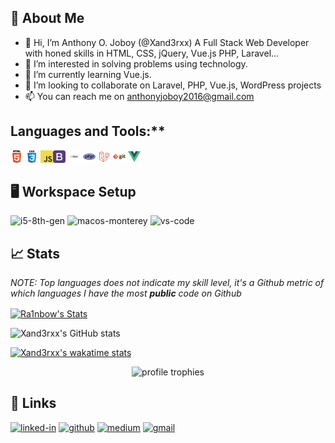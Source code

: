 ## 🚀 About Me

- 👋 Hi, I’m Anthony O. Joboy (@Xand3rxx) A Full Stack Web Developer with honed skills in HTML, CSS, jQuery, Vue.js PHP, Laravel...
- 👀 I’m interested in solving problems using technology.
- 🌱 I’m currently learning Vue.js.
- 💞️ I’m looking to collaborate on Laravel, PHP, Vue.js, WordPress projects
- 📫 You can reach me on anthonyjoboy2016@gmail.com

## Languages and Tools:**  

<code><img height="20" src="https://raw.githubusercontent.com/github/explore/80688e429a7d4ef2fca1e82350fe8e3517d3494d/topics/html/html.png"></code>
<code><img height="20" src="https://raw.githubusercontent.com/github/explore/80688e429a7d4ef2fca1e82350fe8e3517d3494d/topics/css/css.png"></code>
<code><img height="20" src="https://raw.githubusercontent.com/github/explore/80688e429a7d4ef2fca1e82350fe8e3517d3494d/topics/javascript/javascript.png"></code><code><img height="20" src="https://raw.githubusercontent.com/github/explore/80688e429a7d4ef2fca1e82350fe8e3517d3494d/topics/bootstrap/bootstrap.png"></code>
<code><img height="20" src="https://raw.githubusercontent.com/github/explore/80688e429a7d4ef2fca1e82350fe8e3517d3494d/topics/jquery/jquery.png"></code>
<code><img height="20" src="https://raw.githubusercontent.com/github/explore/80688e429a7d4ef2fca1e82350fe8e3517d3494d/topics/php/php.png"></code>
<code><img height="20" src="https://raw.githubusercontent.com/github/explore/80688e429a7d4ef2fca1e82350fe8e3517d3494d/topics/laravel/laravel.png"></code>
<code><img height="20" src="https://raw.githubusercontent.com/github/explore/80688e429a7d4ef2fca1e82350fe8e3517d3494d/topics/git/git.png"></code>
<code><img height="20" src="https://raw.githubusercontent.com/github/explore/80688e429a7d4ef2fca1e82350fe8e3517d3494d/topics/vue/vue.png"></code>
<!-- <code><img height="20" src="https://raw.githubusercontent.com/github/explore/80688e429a7d4ef2fca1e82350fe8e3517d3494d/topics/python/python.png"></code> -->
<!-- <code><img height="20" src="https://raw.githubusercontent.com/github/explore/80688e429a7d4ef2fca1e82350fe8e3517d3494d/topics/nodejs/nodejs.png"></code> -->

## 🖥️ Workspace Setup

![i5-8th-gen](https://img.shields.io/badge/Intel-Core_i5_8th-0071C5?style=for-the-badge&logo=intel&logoColor=white)
![macos-monterey](https://img.shields.io/badge/macos-monterey?style=for-the-badge&logo=macos&logoColor=white)
![vs-code](https://img.shields.io/badge/VS_Code-007ACC?style=for-the-badge&logo=Visual-Studio-Code&logoColor=white)

## 📈 Stats
*NOTE: Top languages does not indicate my skill level, it's a Github metric of which languages I have the most __**public**__ code on Github*

<a href="#">
  <img align="center" src="https://github-readme-stats.vercel.app/api/top-langs/?username=Xand3rxx&layout=compact&bg_color=0,232526,414345&icon_color=ffffff&title_color=ffffff&text_color=ffffff&line_height=30&v=5" alt="Ra1nbow's Stats" />
</a>

![Xand3rxx's GitHub stats](https://github-readme-stats.vercel.app/api?username=Xand3rxx&show_icons=true&theme=radical)

[![Xand3rxx's wakatime stats](https://github-readme-stats.vercel.app/api/wakatime?username=Xand3rx&layout=compact)](https://github.com/Xand3rxx/github-readme-stats)

<div align="center">
    <img src="https://github-profile-trophy.vercel.app/?username=Xand3rxx&row=1&column=6&margin-h=8&theme=darkhub&count_private=true&margin-w=15&no-frame=true" alt="profile trophies" />
    <br />
</div>

## 🔗 Links

[![linked-in](https://img.shields.io/badge/Linked_In-0077B5?style=for-the-badge&logo=LinkedIn&logoColor=white)](https://www.linkedin.com/in/anthony-joboy-aa4b16181/)
[![github](https://img.shields.io/badge/GitHub-000000?style=for-the-badge&logo=GitHub&logoColor=white)](https://github.com/Xand3rxx/)
[![medium](https://img.shields.io/badge/Twitter-000000?style=for-the-badge&logo=medium&logoColor=white)](https://twitter.com/xandapex/)
[![gmail](https://img.shields.io/badge/Gmail-D14836?style=for-the-badge&logo=Gmail&logoColor=white)](mailto:https://mail.google.com/mail/u/?authuser=anthonyjoboy2016@gmail.com)

<!---
Xand3rxx/Xand3rxx is a ✨ special ✨ repository because its `README.md` (this file) appears on your GitHub profile.
You can click the Preview link to take a look at your changes.
--->
